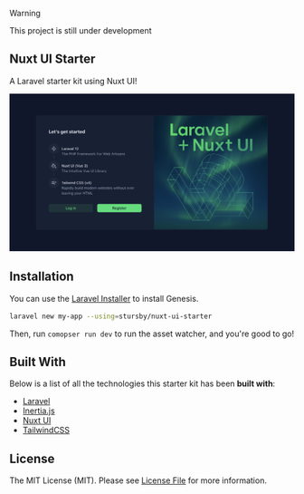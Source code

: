> [!WARNING]
> This project is still under development

## Nuxt UI Starter

A Laravel starter kit using Nuxt UI!

![Alt text](.github/preview.png)

## Installation

You can use the [Laravel Installer](https://laravel.com/docs#installing-php) to install Genesis.

```bash
laravel new my-app --using=stursby/nuxt-ui-starter
```

Then, run `comopser run dev` to run the asset watcher, and you're good to go!

## Built With

Below is a list of all the technologies this starter kit has been **built with**:

- [Laravel](https://laravel.com)
- [Inertia.js](https://inertiajs.com)
- [Nuxt UI](https://ui.nuxt.com)
- [TailwindCSS](https://tailwindcss.com)

## License

The MIT License (MIT). Please see [License File](https://github.com/stursby/nuxt-ui-starter/blob/main/LICENSE) for more information.
